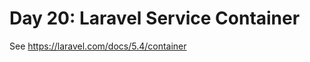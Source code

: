 # Day 20: Laravel Service Container

See <a href="https://laravel.com/docs/5.4/container">https://laravel.com/docs/5.4/container</a>

